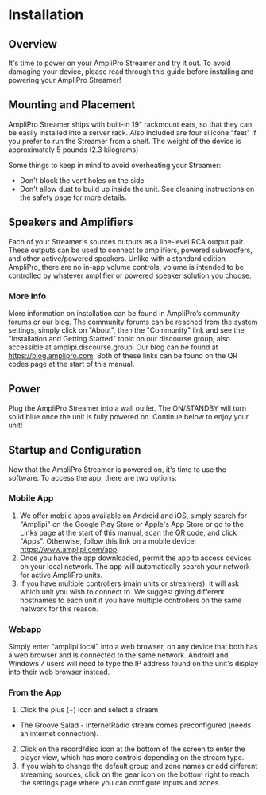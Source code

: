# Installation
## Overview
It's time to power on your AmpliPro Streamer and try it out. To avoid damaging your device, please read through this guide before installing and powering your AmpliPro Streamer!

## Mounting and Placement

AmpliPro Streamer ships with built-in 19" rackmount ears, so that they can be easily installed into a server rack. Also included are four silicone "feet" if you prefer to run the Streamer from a shelf.
The weight of the device is approximately 5 pounds (2.3 kilograms)

Some things to keep in mind to avoid overheating your Streamer:
- Don't block the vent holes on the side
- Don't allow dust to build up inside the unit. See cleaning instructions on the safety page for more details.


## Speakers and Amplifiers
Each of your Streamer's sources outputs as a line-level RCA output pair. These outputs can be used to connect to amplifiers, powered subwoofers, and other active/powered speakers. Unlike with a standard edition AmpliPro, there are no in-app volume controls; volume is intended to be controlled by whatever amplifier or powered speaker solution you choose.

### More Info

More information on installation can be found in AmpliPro’s community forums or our blog. The community forums can be reached from the system settings, simply click on "About", then the "Community" link and see the "Installation and Getting Started" topic on our discourse group, also accessible at amplipi.discourse.group. Our blog can be found at https://blog.amplipro.com. Both of these links can be found on the QR codes page at the start of this manual.


## Power

Plug the AmpliPro Streamer into a wall outlet. The ON/STANDBY will turn solid blue once the unit is fully powered on. Continue below to enjoy your unit!

## Startup and Configuration
Now that the AmpliPro Streamer is powered on, it's time to use the software. To access the app, there are two options:

### Mobile App

1. We offer mobile apps available on Android and iOS, simply search for "Amplipi" on the Google Play Store or Apple's App Store or go to the Links page at the start of this manual, scan the QR code, and click "Apps". Otherwise, follow this link on a mobile device: https://www.amplipi.com/app.
2. Once you have the app downloaded, permit the app to access devices on your local network. The app will automatically search your network for active AmpliPro units.
3. If you have multiple controllers (main units or streamers), it will ask which unit you wish to connect to. We suggest giving different hostnames to each unit if you have multiple controllers on the same network for this reason.

### Webapp

Simply enter "amplipi.local" into a web browser, on any device that both has a web browser and is connected to the same network. Android and Windows 7 users will need to type the IP address found on the unit's display into their web browser instead.

### From the App

1. Click the plus (+) icon and select a stream
  - The Groove Salad - InternetRadio stream comes preconfigured (needs an internet connection).
2. Click on the record/disc icon at the bottom of the screen to enter the player view, which has more controls depending on the stream type.
3. If you wish to change the default group and zone names or add different streaming sources, click on the gear icon on the bottom right to reach the settings page where you can configure inputs and zones.
